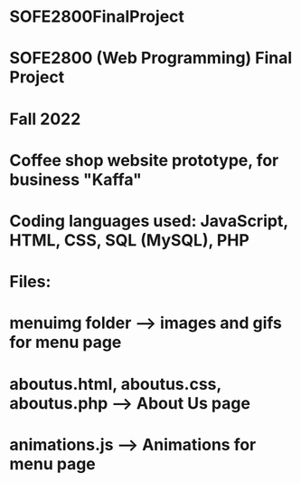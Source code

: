 # SOFE2800FinalProject
# SOFE2800 (Web Programming) Final Project
# Fall 2022
# Coffee shop website prototype, for business "Kaffa"
# Coding languages used: JavaScript, HTML, CSS, SQL (MySQL), PHP
# Files:
# menuimg folder --> images and gifs for menu page
# aboutus.html, aboutus.css, aboutus.php --> About Us page
# animations.js --> Animations for menu page
